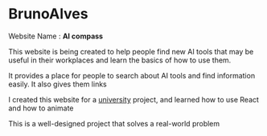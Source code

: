 # BrunoAlves


Website Name : **AI compass**

This website is being created to help people find new AI tools that may be useful in their workplaces and learn the basics of how to use them.

It provides a place for people to search about AI tools and find information easily. It also gives them links

I created this website for a [university](https://www.byupathway.edu/) project, and learned how to use React and how to animate

This is a well-designed project that solves a real-world problem
